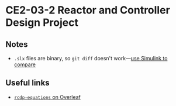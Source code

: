 # CE2-03-2 Reactor and Controller Design Project

## Notes

- `.slx` files are binary, so `git diff` doesn't work—[use Simulink to compare](https://uk.mathworks.com/help/simulink/ug/merge-simulink-models-from-the-comparison-report.html)

## Useful links

- [`rcdp-equations` on Overleaf](https://www.overleaf.com/project/5c6e80e80219993c39a6dd8a)
